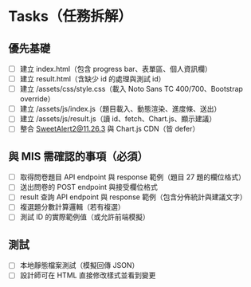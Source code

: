 # Tasks（任務拆解）

## 優先基礎
- [ ] 建立 index.html（包含 progress bar、表單區、個人資訊欄）
- [ ] 建立 result.html（含缺少 id 的處理與測試 id）
- [ ] 建立 /assets/css/style.css（載入 Noto Sans TC 400/700、Bootstrap override）
- [ ] 建立 /assets/js/index.js（題目載入、動態渲染、進度條、送出）
- [ ] 建立 /assets/js/result.js（讀 id、fetch、Chart.js、顯示建議）
- [ ] 整合 SweetAlert2@11.26.3 與 Chart.js CDN（皆 defer）

## 與 MIS 需確認的事項（必須）
- [ ] 取得問卷題目 API endpoint 與 response 範例（題目 27 題的欄位格式）
- [ ] 送出問卷的 POST endpoint 與接受欄位格式
- [ ] result 查詢 API endpoint 與 response 範例（包含分佈統計與建議文字）
- [ ] 複選題分數計算邏輯（若有複選）
- [ ] 測試 ID 的實際範例值（或允許前端模擬）

## 測試
- [ ] 本地靜態檔案測試（模擬回傳 JSON）
- [ ] 設計師可在 HTML 直接修改樣式並看到變更
